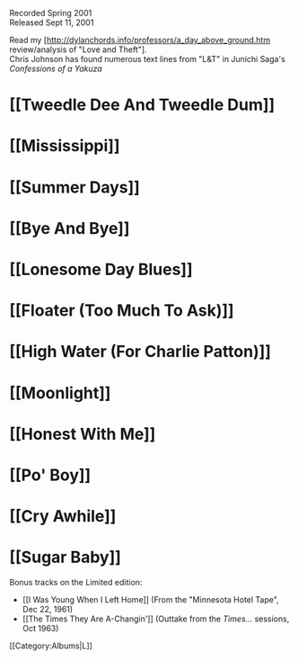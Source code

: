 <p class="recdate">Recorded Spring 2001<br>
Released Sept 11, 2001</p>

Read my [http://dylanchords.info/professors/a_day_above_ground.htm review/analysis of "Love and Theft"]. <br>
Chris Johnson has found numerous text lines from "L&T" in Junichi Saga's <em>Confessions of a Yakuza</em>

# [[Tweedle Dee And Tweedle Dum]]
# [[Mississippi]]
# [[Summer Days]]
# [[Bye And Bye]]
# [[Lonesome Day Blues]]
# [[Floater (Too Much To Ask)]]
# [[High Water (For Charlie Patton)]]
# [[Moonlight]]
# [[Honest With Me]]
# [[Po' Boy]]
# [[Cry Awhile]]
# [[Sugar Baby]]

Bonus tracks on the Limited edition:

* [[I Was Young When I Left Home]] (From the "Minnesota Hotel Tape", Dec 22, 1961)
* [[The Times They Are A-Changin']] (Outtake from the <em>Times...</em> sessions, Oct 1963)

[[Category:Albums|L]]
